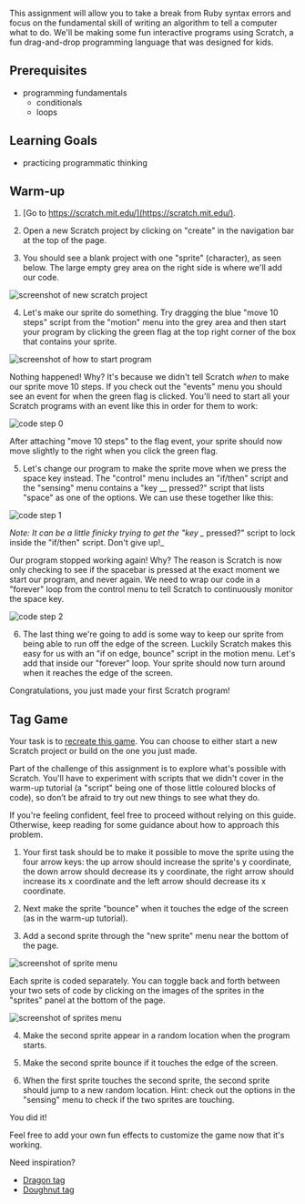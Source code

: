This assignment will allow you to take a break from Ruby syntax errors and focus on the fundamental skill of writing an algorithm to tell a computer what to do.  We'll be making some fun interactive programs using Scratch, a fun drag-and-drop programming language that was designed for kids.

## Prerequisites

* programming fundamentals
  * conditionals
  * loops

## Learning Goals

* practicing programmatic thinking

## Warm-up
1. [Go to https://scratch.mit.edu/](https://scratch.mit.edu/).

2. Open a new Scratch project by clicking on "create" in the navigation bar at the top of the page.

3. You should see a blank project with one "sprite" (character), as seen below.  The large empty grey area on the right side is where we'll add our code.

 ![screenshot of new scratch project](https://raw.git.generalassemb.ly/wdi-toronto/course_materials/master/09-problem-solving-computational-thinking/assignments/algorithmic-thinking-with-scratch/initial.png)

4. Let's make our sprite do something.  Try dragging the  blue "move 10 steps" script  from the "motion" menu into the grey area and then start your program by clicking the green flag at the top right corner of the box that contains your sprite.

 ![screenshot of how to start program](https://raw.git.generalassemb.ly/wdi-toronto/course_materials/master/09-problem-solving-computational-thinking/assignments/algorithmic-thinking-with-scratch/start.png)

 Nothing happened! Why?  It's because we didn't tell Scratch _when_ to make our sprite move 10 steps.  If you check out the "events" menu you should see an event for when the green flag is clicked.  You'll need to start all your Scratch programs with an event like this in order for them to work:  

 ![code step 0](https://raw.git.generalassemb.ly/wdi-toronto/course_materials/master/09-problem-solving-computational-thinking/assignments/algorithmic-thinking-with-scratch/code0.png)

 After attaching "move 10 steps" to the flag event, your sprite should now move slightly to the right when you click the green flag.

5. Let's change our program to make the sprite move when we press the space key instead.  The "control" menu includes an "if/then" script and the "sensing" menu contains a "key \__ pressed?" script that lists "space" as one of the options.  We can use these together like this:

 ![code step 1](https://raw.git.generalassemb.ly/wdi-toronto/course_materials/master/09-problem-solving-computational-thinking/assignments/algorithmic-thinking-with-scratch/code1.png)

 _Note: It can be a little finicky trying to get the "key \__ pressed?" script to lock inside the "if/then" script.  Don't give up!_

 Our program stopped working again!  Why?  The reason is Scratch is now only checking to see if the spacebar is pressed at the exact moment we start our program, and never again.  We need to wrap our code in a "forever" loop from the control menu to tell Scratch to continuously monitor the space key.

 ![code step 2](https://raw.git.generalassemb.ly/wdi-toronto/course_materials/master/09-problem-solving-computational-thinking/assignments/algorithmic-thinking-with-scratch/code2.png)

6. The last thing we're going to add is some way to keep our sprite from being able to run off the edge of the screen.  Luckily Scratch makes this easy for us with an "if on edge, bounce" script in the motion menu.  Let's add that inside our "forever" loop.  Your sprite should now turn around when it reaches the edge of the screen.

 Congratulations, you just made your first Scratch program!  

## Tag Game

Your task is to [recreate this game](https://pages.git.generalassemb.ly/wdi-toronto/scratch/).  You can choose to either start a new Scratch project or build on the one you just made.

Part of the challenge of this assignment is to explore what's possible with Scratch.  You'll have to experiment with scripts that we didn't cover in the warm-up tutorial (a "script" being one of those little coloured blocks of code), so don’t be afraid to try out new things to see what they do.

If you're feeling confident, feel free to proceed without relying on this guide.  Otherwise, keep reading for some guidance about how to approach this problem.

1. Your first task should be to make it possible to move the sprite using the four arrow keys: the up arrow should increase the sprite's y coordinate, the down arrow should decrease its y coordinate, the right arrow should increase its x coordinate and the left arrow should decrease its x coordinate.

2. Next make the sprite "bounce" when it touches the edge of the screen (as in the warm-up tutorial).

3. Add a second sprite through the "new sprite" menu near the bottom of the page.  

 ![screenshot of sprite menu](https://raw.git.generalassemb.ly/wdi-toronto/course_materials/master/09-problem-solving-computational-thinking/assignments/algorithmic-thinking-with-scratch/new-sprite.png)

 Each sprite is coded separately.  You can toggle back and forth between your two sets of code by clicking on the images of the sprites in the "sprites" panel at the bottom of the page.

 ![screenshot of sprites menu](https://raw.git.generalassemb.ly/wdi-toronto/course_materials/master/09-problem-solving-computational-thinking/assignments/algorithmic-thinking-with-scratch/toggle-sprites.png)

4. Make the second sprite appear in a random location when the program starts.

5. Make the second sprite bounce if it touches the edge of the screen.

6. When the first sprite touches the second sprite, the second sprite should jump to a new random location.  Hint: check out the options in the "sensing" menu to check if the two sprites are touching.

You did it!

Feel free to add your own fun effects to customize the game now that it's working.

Need inspiration?
- [Dragon tag ](https://pages.git.generalassemb.ly/wdi-toronto/scratch/dragon.html)
- [Doughnut tag](https://pages.git.generalassemb.ly/wdi-toronto/scratch/doughnut.html)
